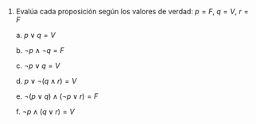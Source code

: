 1. Evalúa cada proposición según los valores de verdad:  $p = F,\ q = V,\ r = F$

    a.  $p \vee q = V$

    b.  $\neg p \land \neg q = F$

    c.  $\neg p \vee q = V$

    d.  $p \vee \neg(q \land r) = V$

    e.  $\neg(p \vee q) \land (\neg p \vee r) = F$

    f.  $\neg p \land (q \vee r) = V$
